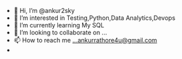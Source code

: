 - 👋 Hi, I’m @ankur2sky
- 👀 I’m interested in Testing,Python,Data Analytics,Devops
- 🌱 I’m currently learning My SQL
- 💞️ I’m looking to collaborate on ...
- 📫 How to reach me ...ankurrathore4u@gmail.com
- 

<!---
ankur2sky/ankur2sky is a ✨ special ✨ repository because its `README.md` (this file) appears on your GitHub profile.
You can click the Preview link to take a look at your changes.
--->
